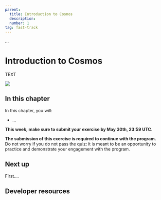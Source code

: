 ```yaml
---
parent:
  title: Introduction to Cosmos
  description: 
  number: 1
tag: fast-track
---
```


<div class="tm-overline tm-rf-1 tm-lh-title tm-medium tm-muted">...</div>
<h1 class="mt-4 mb-6">Introduction to Cosmos</h1>

TEXT

![](/cosmos_dev_portal_module-02-lp.png)

## In this chapter

<HighlightBox type="learning">

In this chapter, you will:

* ...

</HighlightBox>

**This week, make sure to submit your exercise by May 30th, 23:59 UTC.**

**The submission of this exercise is required to continue with the program.** Do not worry if you do not pass the quiz: it is meant to be an opportunity to practice and demonstrate your engagement with the program.

## Next up

First....

## Developer resources

<div v-for="resource in $themeConfig.resources">
  <Resource
    :title="resource.title"
    :description="resource.description"
    :links="resource.links"
    :image="resource.image"
    :large="true"
  />
  <br/>
</div>
